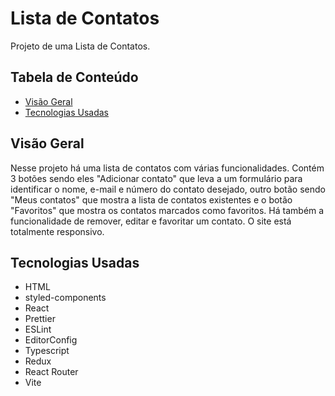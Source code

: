 # Lista de Contatos

Projeto de uma Lista de Contatos.

## Tabela de Conteúdo

- [Visão Geral](#vis%C3%A3o-geral)
- [Tecnologias Usadas](#tecnologias-usadas)

## Visão Geral

Nesse projeto há uma lista de contatos com várias funcionalidades. Contém 3 botões sendo eles "Adicionar contato" que leva a um formulário para identificar o nome, e-mail e número do contato desejado, outro botão sendo "Meus contatos" que mostra a lista de contatos existentes e o botão "Favoritos" que mostra os contatos marcados como favoritos. Há também a funcionalidade de remover, editar e favoritar um contato. O site está totalmente responsivo.

## Tecnologias Usadas

- HTML
- styled-components
- React
- Prettier
- ESLint
- EditorConfig
- Typescript
- Redux
- React Router
- Vite
